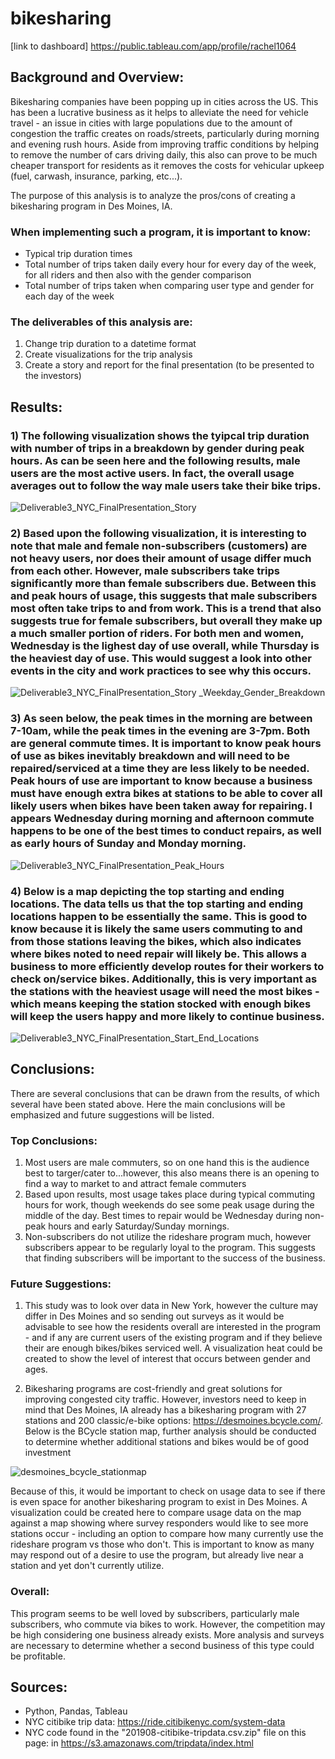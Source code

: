 # bikesharing
[link to dashboard] https://public.tableau.com/app/profile/rachel1064
## Background and Overview:

Bikesharing companies have been popping up in cities across the US. This has been a lucrative business as it helps to alleviate the need for vehicle travel - an issue in cities with large populations due to the amount of congestion the traffic creates on roads/streets, particularly during morning and evening rush hours. Aside from improving traffic conditions by helping to remove the number of cars driving daily, this also can prove to be much cheaper transport for residents as it removes the costs for vehicular upkeep (fuel, carwash, insurance, parking, etc...). 

The purpose of this analysis is to analyze the pros/cons of creating a bikesharing program in Des Moines, IA. 
### When implementing such a program, it is important to know:

* Typical trip duration times
* Total number of trips taken daily every hour for every day of the week, for all riders and then also with the gender comparison
* Total number of trips taken when comparing user type and gender for each day of the week

### The deliverables of this analysis are:

1) Change trip duration to a datetime format
2) Create visualizations for the trip analysis
3) Create a story and report for the final presentation (to be presented to the investors)


## Results:

### 1) The following visualization shows the tyipcal trip duration with number of trips in a breakdown by gender during peak hours. As can be seen here and the following results, male users are the most active users. In fact, the overall usage averages out to follow the way male users take their bike trips. 

![Deliverable3_NYC_FinalPresentation_Story](https://user-images.githubusercontent.com/101941048/207474717-87d08613-a73f-482d-b980-7db227f41179.png)

### 2) Based upon the following visualization, it is interesting to note that male and female non-subscribers (customers) are not heavy users, nor does their amount of usage differ much from each other. However, male subscribers take trips significantly more than female subscribers due. Between this and peak hours of usage, this suggests that male subscribers most often take trips to and from work. This is a trend that also suggests true for female subscribers, but overall they make up a much smaller portion of riders. For both men and women, Wednesday is the lighest day of use overall, while Thursday is the heaviest day of use. This would suggest a look into other events in the city and work practices to see why this occurs. 

![Deliverable3_NYC_FinalPresentation_Story _Weekday_Gender_Breakdown](https://user-images.githubusercontent.com/101941048/207484808-df103391-dadb-445b-bf0d-06fcfdd18de3.png)

### 3) As seen below, the peak times in the morning are between 7-10am, while the peak times in the evening are 3-7pm. Both are general commute times. It is important to know peak hours of use as bikes inevitably breakdown and will need to be repaired/serviced at a time they are less likely to be needed. Peak hours of use are important to know because a business must have enough extra bikes at stations to be able to cover all likely users when bikes have been taken away for repairing. I appears Wednesday during morning and afternoon commute happens to be one of the best times to conduct repairs, as well as early hours of Sunday and Monday morning.

![Deliverable3_NYC_FinalPresentation_Peak_Hours](https://user-images.githubusercontent.com/101941048/207481243-ecaeb8c1-b91d-456c-ac20-79feeba6617b.png)

### 4) Below is a map depicting the top starting and ending locations. The data tells us that the top starting and ending locations happen to be essentially the same. This is good to know because it is likely the same users commuting to and from those stations leaving the bikes, which also indicates where bikes noted to need repair will likely be. This allows a business to more efficiently develop routes for their workers to check on/service bikes. Additionally, this is very important as the stations with the heaviest usage will need the most bikes - which means keeping the station stocked with enough bikes will keep the users happy and more likely to continue business.

![Deliverable3_NYC_FinalPresentation_Start_End_Locations](https://user-images.githubusercontent.com/101941048/207474782-e1bf54c2-fafa-4e8b-bdc9-d6d0d0131116.png)


## Conclusions:

There are several conclusions that can be drawn from the results, of which several have been stated above. Here the main conclusions will be emphasized and future suggestions will be listed.

### Top Conclusions:
1) Most users are male commuters, so on one hand this is the audience best to targer/cater to...however, this also means there is an opening to find a way to market to and attract female commuters
2) Based upon results, most usage takes place during typical commuting hours for work, though weekends do see some peak usage during the middle of the day. Best times to repair would be Wednesday during non-peak hours and early Saturday/Sunday mornings.
3) Non-subscribers do not utilize the rideshare program much, however subscribers appear to be regularly loyal to the program. This suggests that finding subscribers will be important to the success of the business.

### Future Suggestions:
1) This study was to look over data in New York, however the culture may differ in Des Moines and so sending out surveys as it would be advisable to see how the residents overall are interested in the program - and if any are current users of the existing program and if they believe their are enough bikes/bikes serviced well. A visualization heat could be created to show the level of interest that occurs between gender and ages. 

2) Bikesharing programs are cost-friendly and great solutions for improving congested city traffic. However, investors need to keep in mind that Des Moines, IA already has a bikesharing program with 27 stations and 200 classic/e-bike options: https://desmoines.bcycle.com/. Below is the BCycle station map, further analysis should be conducted to determine whether additional stations and bikes would be of good investment

![desmoines_bcycle_stationmap](https://user-images.githubusercontent.com/101941048/206931346-4b416274-4eaa-4fab-b0e5-3ec4966ed307.png)

Because of this, it would be important to check on usage data to see if there is even space for another bikesharing program to exist in Des Moines. A visualization could be created here to compare usage data on the map against a map showing where survey responders would like to see more stations occur - including an option to compare how many currently use the rideshare program vs those who don't. This is important to know as many may respond out of a desire to use the program, but already live near a station and yet don't currently utilize. 

### Overall:
This program seems to be well loved by subscribers, particularly male subscribers, who commute via bikes to work. However, the competition may be high considering one business already exists. More analysis and surveys are necessary to determine whether a second business of this type could be profitable.


## Sources:
* Python, Pandas, Tableau
* NYC citibike trip data: https://ride.citibikenyc.com/system-data
* NYC code found in the "201908-citibike-tripdata.csv.zip" file on this page: in https://s3.amazonaws.com/tripdata/index.html
